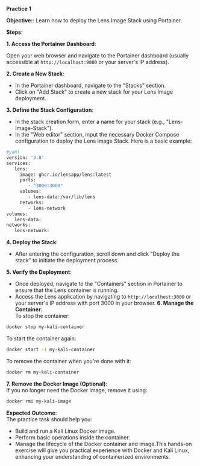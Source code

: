 
**Practice 1**

**Objective:**: Learn how to deploy the Lens Image Stack using Portainer.

**Steps**:

**1. Access the Portainer Dashboard**:

Open your web browser and navigate to the Portainer dashboard (usually accessible at `http://localhost:9000` or your server's IP address).

**2. Create a New Stack**:
-   In the Portainer dashboard, navigate to the "Stacks" section.
-   Click on "Add Stack" to create a new stack for your Lens Image deployment.

**3. Define the Stack Configuration**: 
-   In the stack creation form, enter a name for your stack (e.g., "Lens-Image-Stack").
-   In the "Web editor" section, input the necessary Docker Compose configuration to deploy the Lens Image Stack. Here is a basic example:
```bash  
#yaml
version: '3.8' 
services: 
   lens: 
     image: ghcr.io/lensapp/lens:latest
     ports:
        - "3000:3000" 
     volumes:
        - lens-data:/var/lib/lens
     networks: 
        - lens-network 
volumes: 
   lens-data:
networks: 
   lens-network:
```
 
**4. Deploy the Stack**:
 - After entering the configuration, scroll down and click "Deploy the stack" to initiate the deployment process.

**5. Verify the Deployment**:
-   Once deployed, navigate to the "Containers" section in Portainer to ensure that the Lens container is running.
-   Access the Lens application by navigating to `http://localhost:3000` or your server's IP address with port 3000 in your browser.
 **6. Manage the Container**:  
To stop the container:  
```bash  
docker stop my-kali-container  
```  
To start the container again:  
```bash  
docker start -i my-kali-container  
```  
To remove the container when you're done with it:  
```bash  
docker rm my-kali-container  
``` 
**7. Remove the Docker Image (Optional)**:  
If you no longer need the Docker image, remove it using:  
```bash  
docker rmi my-kali-image  
```

**Expected Outcome**:  
The practice task should help you:  
- Build and run a Kali Linux Docker image.  
- Perform basic operations inside the container.  
- Manage the lifecycle of the Docker container and image.This hands-on exercise will give you practical experience with Docker and Kali Linux, enhancing your understanding of containerized environments.


<!--stackedit_data:
eyJoaXN0b3J5IjpbOTA3OTUyMTI5LDQ5NzgxODgxMF19
-->